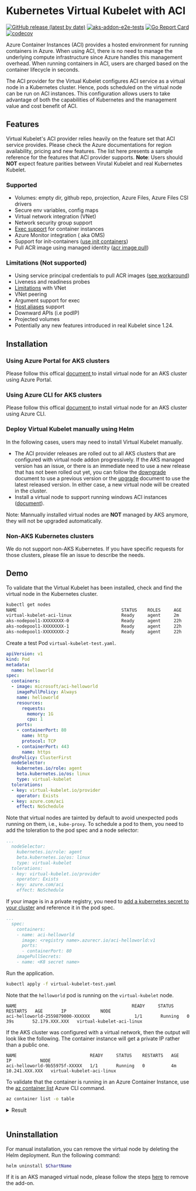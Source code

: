 # Kubernetes Virtual Kubelet with ACI

[![GitHub release (latest by date)](https://img.shields.io/github/v/release/virtual-kubelet/azure-aci)](https://github.com/virtual-kubelet/azure-aci/releases)
[![aks-addon-e2e-tests](https://github.com/virtual-kubelet/azure-aci/actions/workflows/aks-addon-tests.yml/badge.svg?branch=master)](https://github.com/virtual-kubelet/azure-aci/actions/workflows/aks-addon-tests.yml)
[![Go Report Card](https://goreportcard.com/badge/github.com/virtual-kubelet/azure-aci)](https://goreportcard.com/report/github.com/virtual-kubelet/azure-aci)
[![codecov](https://codecov.io/gh/virtual-kubelet/azure-aci/branch/master/graph/badge.svg?token=XHb1xbrki0)](https://codecov.io/gh/virtual-kubelet/azure-aci)

Azure Container Instances (ACI) provides a hosted environment for running containers in Azure. When using ACI, there is no need to manage the underlying compute infrastructure since Azure handles this management overhead. When running containers in ACI, users are charged based on the container lifecycle in seconds.

The ACI provider for the Virtual Kubelet configures ACI service as a virtual node in a Kubernetes cluster. Hence, pods scheduled on the virtual node can be run on ACI instances. This configuration allows users to take advantage of both the capabilities of Kubernetes and the management value and cost benefit of ACI.

## Features 

Virtual Kubelet's ACI provider relies heavily on the feature set that ACI service provides. Please check the Azure documentations for region availability, pricing and new features. The list here presents a sample reference for the features that ACI provider supports. **Note**: Users should **NOT** expect feature parities between Virutal Kubelet and real Kubernetes Kubelet.

### Supported

* Volumes: empty dir, github repo, projection, Azure Files, Azure Files CSI drivers
* Secure env variables, config maps
* Virtual network integration (VNet)
* Network security group support
* [Exec support](https://docs.microsoft.com/azure/container-instances/container-instances-exec) for container instances
* Azure Monitor integration ( aka OMS)
* Support for init-containers ([use init containers](#Create-pod-with-init-containers))
* Pull ACR image using managed identity ([acr image pull](./docs/Pull-Images-Using-Managed-Identity.md))

### Limitations (Not supported)

* Using service principal credentials to pull ACR images ([see workaround](#Private-registry))
* Liveness and readiness probes
* [Limitations](https://docs.microsoft.com/azure/container-instances/container-instances-vnet) with VNet
* VNet peering
* Argument support for exec
* [Host aliases](https://kubernetes.io/docs/concepts/services-networking/add-entries-to-pod-etc-hosts-with-host-aliases/) support
* Downward APIs (i.e podIP)
* Projected volumes
* Potentially any new features introduced in real Kubelet since 1.24.

## Installation

### Using Azure Portal for AKS clusters

Please follow this offical [document ](https://learn.microsoft.com/en-us/azure/aks/virtual-nodes-portal) to install virtual node for an AKS cluster using Azure Portal.

### Using Azure CLI for AKS clusters

Please follow this offical [document ](https://learn.microsoft.com/en-us/azure/aks/virtual-nodes-cli) to install virtual node for an AKS cluster using Azure CLI.

### Deploy Virtual Kubelet manually using Helm 

In the following cases, users may need to install Virtual Kubelet manually.
- The ACI provider releases are rolled out to all AKS clusters that are configured with virtual node addon progressively. If the AKS managed version has an issue, or there is an immediate need to use a new release that has not been rolled out yet,  you can follow the [downgrade](./docs/DOWNGRADE-README.md) document to use a previous version or the [upgrade](./docs/UPGRADE-README.md) document to use the latest released version. In either case, a new virtual node will be created in the cluster.
- Install a virtual node to support running windows ACI instances ([document](./docs/windows-virtual-node.md)).

Note: Mannually installed virtual nodes are **NOT** managed by AKS anymore, they will not be upgraded automatically.

### Non-AKS Kubernetes clusters
We do not support non-AKS Kubernetes. If you have specific requests for those clusters, please file an issue to describe the needs.


## Demo

To validate that the Virtual Kubelet has been installed, check and find the virtual node in the Kubernetes cluster.

```bash
kubectl get nodes
NAME                                        STATUS    ROLES     AGE       VERSION
virtual-kubelet-aci-linux                   Ready     agent     2m        v1.13.1
aks-nodepool1-XXXXXXXX-0                    Ready     agent     22h       v1.12.6
aks-nodepool1-XXXXXXXX-1                    Ready     agent     22h       v1.12.6
aks-nodepool1-XXXXXXXX-2                    Ready     agent     22h       v1.12.6
```

Create a test Pod `virtual-kubelet-test.yaml`.

```yaml
apiVersion: v1
kind: Pod
metadata:
  name: helloworld
spec:
  containers:
  - image: microsoft/aci-helloworld
    imagePullPolicy: Always
    name: helloworld
    resources:
      requests:
        memory: 1G
        cpu: 1
    ports:
    - containerPort: 80
      name: http
      protocol: TCP
    - containerPort: 443
      name: https
  dnsPolicy: ClusterFirst
  nodeSelector:
    kubernetes.io/role: agent
    beta.kubernetes.io/os: linux
    type: virtual-kubelet
  tolerations:
  - key: virtual-kubelet.io/provider
    operator: Exists
  - key: azure.com/aci
    effect: NoSchedule
```

Note that virtual nodes are tainted by default to avoid unexpected pods running on them, i.e., `kube-proxy`. To schedule a pod to them, you need to add the toleration to the pod spec and a node selector:

```yaml
...
  nodeSelector:
    kubernetes.io/role: agent
    beta.kubernetes.io/os: linux
    type: virtual-kubelet
  tolerations:
  - key: virtual-kubelet.io/provider
    operator: Exists
  - key: azure.com/aci
    effect: NoSchedule
```

If your image is in a private registry, you need to [add a kubernetes secret to your cluster](https://kubernetes.io/docs/tasks/configure-pod-container/pull-image-private-registry/#create-a-secret-by-providing-credentials-on-the-command-line) and reference it in the pod spec.

```yaml
...
  spec:
    containers:
    - name: aci-helloworld
      image: <registry name>.azurecr.io/aci-helloworld:v1
      ports:
      - containerPort: 80
    imagePullSecrets:
    - name: <K8 secret name>
```

Run the application.

```bash
kubectl apply -f virtual-kubelet-test.yaml
```

Note that the `helloworld` pod is running on the `virtual-kubelet` node.

```console
NAME                                            READY     STATUS    RESTARTS   AGE       IP             NODE
aci-helloworld-2559879000-XXXXXX                 1/1       Running   0          39s       52.179.XXX.XXX   virtual-kubelet-aci-linux

```

If the AKS cluster was configured with a virtual network, then the output will look like the following. The container instance will get a private IP rather than a public one.

```console
NAME                            READY     STATUS    RESTARTS   AGE       IP           NODE
aci-helloworld-9b55975f-XXXXX   1/1       Running   0          4m        10.241.XXX.XXX   virtual-kubelet-aci-linux
```

To validate that the container is running in an Azure Container Instance, use the [az container list][az-container-list] Azure CLI command.

```bash
az container list -o table
```

<details>
<summary>Result</summary>

```console
Name                             ResourceGroup    ProvisioningState    Image                     IP:ports         CPU/Memory       OsType    Location
-------------------------------  ---------------  -------------------  ------------------------  ---------------  ---------------  --------  ----------
helloworld-2559879000-XXXXXX  myResourceGroup    Succeeded            microsoft/aci-helloworld  52.179.XXX.XXX:80  1.0 core/1.5 gb  Linux     eastus
```
</details><br/>


## Uninstallation

For manual installation, you can remove the virtual node by deleting the Helm deployment. Run the following command:

```bash
helm uninstall $ChartName
```

If it is an AKS managed virtual node,  please follow the steps [here](https://docs.microsoft.com/azure/aks/virtual-nodes-cli#remove-virtual-nodes) to remove the add-on.


<!-- LINKS -->
[az-container-list]: https://docs.microsoft.com/cli/azure/container?view=azure-cli-latest#az_container_list

